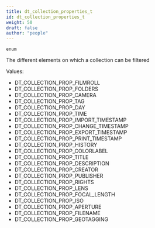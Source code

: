 ```yaml
---
title: dt_collection_properties_t
id: dt_collection_properties_t
weight: 50
draft: false
author: "people"
---
```


`enum`

The different elements on which a collection can be filtered

Values:
* DT_COLLECTION_PROP_FILMROLL
* DT_COLLECTION_PROP_FOLDERS
* DT_COLLECTION_PROP_CAMERA
* DT_COLLECTION_PROP_TAG
* DT_COLLECTION_PROP_DAY
* DT_COLLECTION_PROP_TIME
* DT_COLLECTION_PROP_IMPORT_TIMESTAMP
* DT_COLLECTION_PROP_CHANGE_TIMESTAMP
* DT_COLLECTION_PROP_EXPORT_TIMESTAMP
* DT_COLLECTION_PROP_PRINT_TIMESTAMP
* DT_COLLECTION_PROP_HISTORY
* DT_COLLECTION_PROP_COLORLABEL
* DT_COLLECTION_PROP_TITLE
* DT_COLLECTION_PROP_DESCRIPTION
* DT_COLLECTION_PROP_CREATOR
* DT_COLLECTION_PROP_PUBLISHER
* DT_COLLECTION_PROP_RIGHTS
* DT_COLLECTION_PROP_LENS
* DT_COLLECTION_PROP_FOCAL_LENGTH
* DT_COLLECTION_PROP_ISO
* DT_COLLECTION_PROP_APERTURE
* DT_COLLECTION_PROP_FILENAME
* DT_COLLECTION_PROP_GEOTAGGING

